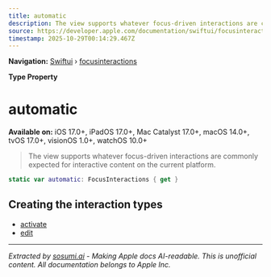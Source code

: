 ```yaml
---
title: automatic
description: The view supports whatever focus-driven interactions are commonly expected for interactive content on the current platform.
source: https://developer.apple.com/documentation/swiftui/focusinteractions/automatic
timestamp: 2025-10-29T00:14:29.467Z
---
```


**Navigation:** [Swiftui](/documentation/swiftui) › [focusinteractions](/documentation/swiftui/focusinteractions)

**Type Property**

# automatic

**Available on:** iOS 17.0+, iPadOS 17.0+, Mac Catalyst 17.0+, macOS 14.0+, tvOS 17.0+, visionOS 1.0+, watchOS 10.0+

> The view supports whatever focus-driven interactions are commonly expected for interactive content on the current platform.

```swift
static var automatic: FocusInteractions { get }
```

## Creating the interaction types

- [activate](/documentation/swiftui/focusinteractions/activate)
- [edit](/documentation/swiftui/focusinteractions/edit)

---

*Extracted by [sosumi.ai](https://sosumi.ai) - Making Apple docs AI-readable.*
*This is unofficial content. All documentation belongs to Apple Inc.*
